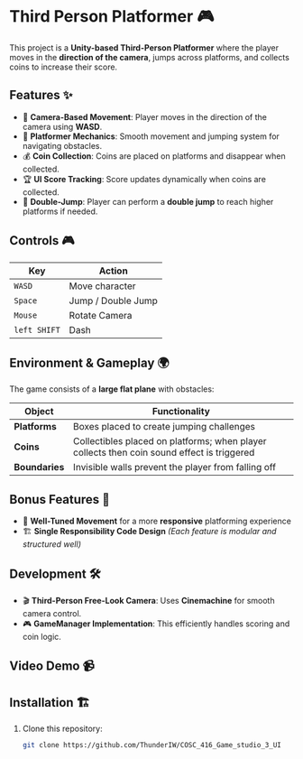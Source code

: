 
<h1>Third Person Platformer 🎮</h1>  

This project is a **Unity-based Third-Person Platformer** where the player moves in the **direction of the camera**, jumps across platforms, and collects coins to increase their score.


## Features ✨  

- 🎥 **Camera-Based Movement**: Player moves in the direction of the camera using **WASD**.  
- 🏃 **Platformer Mechanics**: Smooth movement and jumping system for navigating obstacles.  
- 💰 **Coin Collection**: Coins are placed on platforms and disappear when collected.  
- 🏆 **UI Score Tracking**: Score updates dynamically when coins are collected.  
- 🚀 **Double-Jump**: Player can perform a **double jump** to reach higher platforms if needed.  

## Controls 🎮  

| Key      | Action                       |
|----------|------------------------------|
| `WASD`   | Move character               |
| `Space`  | Jump / Double Jump           |
| `Mouse`  | Rotate Camera                |
|`left SHIFT` | Dash                       |

## Environment & Gameplay 🌍  

The game consists of a **large flat plane** with obstacles:  

| Object       | Functionality                                  |
|-------------|----------------------------------------------|
| **Platforms** | Boxes placed to create jumping challenges  |
| **Coins**     | Collectibles placed on platforms; when player collects then coin sound effect  is triggered  |
| **Boundaries** | Invisible walls prevent the player from falling off |

## Bonus Features 🌟  
- 🎯 **Well-Tuned Movement** for a more **responsive** platforming experience  
- 🏗 **Single Responsibility Code Design** *(Each feature is modular and structured well)*  

## Development 🛠  

- 🎬 **Third-Person Free-Look Camera**: Uses **Cinemachine** for smooth camera control.  
- 🎮 **GameManager Implementation**: This efficiently handles scoring and coin logic.  

## Video Demo 📹  


## Installation 🏗  

1. Clone this repository:  
   ```sh
   git clone https://github.com/ThunderIW/COSC_416_Game_studio_3_UI
